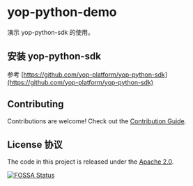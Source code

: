 # yop-python-demo

演示 yop-python-sdk 的使用。

## 安装 yop-python-sdk

参考 [https://github.com/yop-platform/yop-python-sdk](https://github.com/yop-platform/yop-python-sdk)

## Contributing

Contributions are welcome! Check out the [Contribution Guide](CONTRIBUTING.md).

## License 协议

The code in this project is released under the [Apache 2.0](LICENSE).

[![FOSSA Status](https://app.fossa.com/api/projects/git%2Bgithub.com%2Fyop-platform%2Fyop-python-sdk.svg?type=large)](https://app.fossa.com/projects/git%2Bgithub.com%2Fyop-platform%2Fyop-python-sdk?ref=badge_large)
